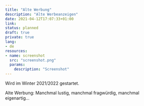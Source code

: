```yaml
---
title: "Alte Werbung"
description: "Alte Werbeanzeigen"
date: 2021-04-12T17:07:33+01:00
link:
status: planned
draft: true
private: true
lang:
- de
resources:
- name: screenshot
  src: "screenshot.png"
  params:
    description: "Screenshot"
---
```

Wird im Winter 2021/2022 gestartet.

Alte Werbung: Manchmal lustig, manchmal fragwürdig, manchmal eigenartig...
